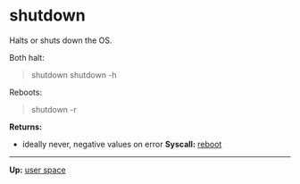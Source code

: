 # shutdown

Halts or shuts down the OS.

Both halt:
> shutdown
> shutdown -h

Reboots:
> shutdown -r

**Returns:**
- ideally never, negative values on error
**Syscall:** [reboot](../../kernel/syscalls/reboot.md)

---
**Up:** [user space](../userspace.md)
